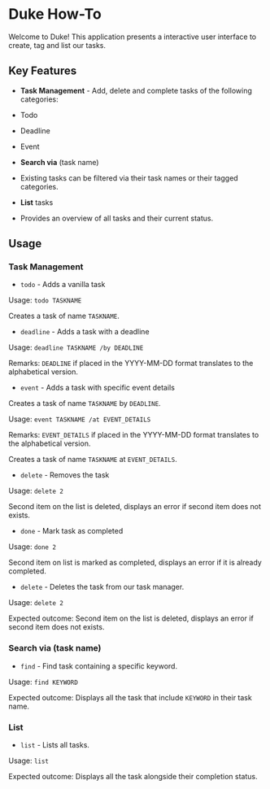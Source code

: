 # Duke How-To

Welcome to Duke! 
This application presents a interactive user interface to create, tag and list our tasks.

## Key Features

- **Task Management** - Add, delete and complete tasks of the following categories:
 - Todo
 - Deadline
 - Event

- **Search via** (task name)

 - Existing tasks can be filtered via their task names or their tagged categories. 

- **List** tasks

 - Provides an overview of all tasks and their current status.

## Usage

### Task Management
- `todo` - Adds a vanilla task

Usage: `todo TASKNAME`

Creates a task of name `TASKNAME`.

- `deadline` - Adds a task with a deadline

Usage: `deadline TASKNAME /by DEADLINE`

Remarks: `DEADLINE` if placed in the YYYY-MM-DD format translates to the alphabetical version.

- `event` - Adds a task with specific event details

Creates a task of name `TASKNAME` by `DEADLINE`.

Usage: `event TASKNAME /at EVENT_DETAILS`

Remarks: `EVENT_DETAILS` if placed in the YYYY-MM-DD format translates to the alphabetical version.

Creates a task of name `TASKNAME` at `EVENT_DETAILS`.

- `delete` - Removes the task

Usage: `delete 2`

Second item on the list is deleted, displays an error if second item does not exists.

- `done` - Mark task as completed

Usage: `done 2`

Second item on list is marked as completed, displays an error if it is already completed.

- `delete` - Deletes the task from our task manager.

Usage: `delete 2`

Expected outcome: Second item on the list is deleted, displays an error if second item does not exists.

### **Search via** (task name)

- `find` - Find task containing a specific keyword.

Usage: `find KEYWORD`

Expected outcome: Displays all the task that include `KEYWORD` in their task name.

### List 

- `list` - Lists all tasks.

Usage: `list`

Expected outcome: Displays all the task alongside their completion status.








